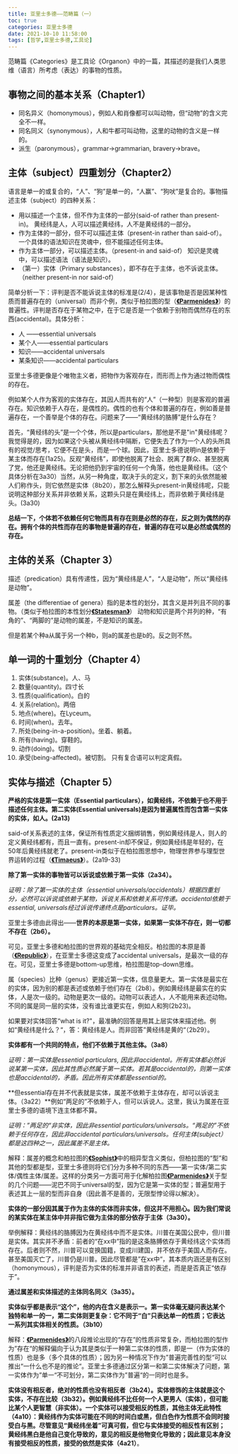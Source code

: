 ```yaml
---
title: 亚里士多德——范畴篇（一）
toc: true
categories: 亚里士多德
date: 2021-10-10 11:58:00
tags: [哲学,亚里士多德,工具论]
---
```


范畴篇《Categories》是工具论《Organon》中的一篇，其描述的是我们人类思维（语言）所考虑（表达）的事物的性质。

## 事物之间的基本关系（Chapter1）

- 同名异义（homonymous），例如人和肖像都可以叫动物，但“动物”的含义完全不一样。
- 同名同义（synonymous），人和牛都可叫动物，这里的动物的含义是一样的。
- 派生（paronymous），grammar->grammarian, bravery->brave。

## 主体（subject）四重划分（Chapter2）

语言是单一的或复合的，“人”、“狗”是单一的，“人赢”、“狗吠”是复合的。事物描述主体（subject）的四种关系：

- 用以描述一个主体，但不作为主体的一部分(said-of rather than present-in)。
黄经纬是人，人可以描述黄经纬，人不是黄经纬的一部分。
- 作为主体的一部分，但不可以描述主体（present-in rather than said-of）。
一个具体的语法知识在灵魂中，但不能描述任何主体。
- 作为主体一部分，可以描述主体。（present-in and said-of）
知识是灵魂中，可以描述语法（语法是知识）。
- （第一）实体（Primary substances），即不存在于主体，也不诉说主体。（neither present-in nor said-of）

简单分析一下：评判是否不能诉说主体的标准是(2/4），是该事物是否是因某种性质而普遍存在的（universal）而非个例，类似于柏拉图的型（[**《Parmenides》**](/2021/08/23/柏拉图/柏拉图对话录——巴门尼德篇/)）的普遍性。评判是否存在于某物之中，在于它是否是一个依赖于别物而偶然存在的东西(accidental)。具体分析：

- 人 ——essential universals
- 某个人——essential particulars
- 知识——accidental universals
- 某条知识——accidental particulars

亚里士多德更像是个唯物主义者，把物作为客观存在，而形而上作为通过物而偶性的存在。

例如某个人作为客观的实体存在，其因人而共有的“人”（一种型）则是客观的普遍存在。知识依赖于人存在，是偶性的。偶性的也有个体和普遍的存在，例如善是普遍存在，一个善举是个体的存在。问题来了——“黄经纬的胳膊”是什么存在？

首先，“黄经纬的头”是一个个体，所以是particulars，那他是不是"in"黄经纬呢？我觉得是的，因为如果这个头被从黄经纬中隔断，它便失去了作为一个人的头所具有的视觉/思考，它便不在是头，而是一个球。因此，亚里士多德说明in是依赖于某主体而存在(1a25)。反观“黄经纬”，即使他脱离了社会、脱离了群众、甚至脱离了党，他还是黄经纬。无论把他扔到宇宙的任何一个角落，他也是黄经纬。（这个具体分析在3a30）当然，从另一种角度，取决于头的定义，割下来的头依然能被人们称作头，则它依然是实体（8b20），那怎么解释头present-in黄经纬呢，只能说明这种部分关系并非依赖关系，这颗头只是在黄经纬上，而非依赖于黄经纬是头。(3a30)

**总结一下，个体若不依赖任何它物而具有存在则是必然的存在，反之则为偶然的存在。拥有个体的共性而存在的事物是普遍的存在，普遍的存在可以是必然或偶然的存在。**

## 主体的关系（Chapter 3）

描述（predication）具有传递性，因为“黄经纬是人”，“人是动物”，所以“黄经纬是动物”。

属差（the differentiae of genera）指的是本性的划分，其含义是并列且不同的事物。（类似于柏拉图的本性划分[**《Statesman》**](/2021/09/06/柏拉图/柏拉图对话录——政治家篇/)）
动物和知识是两个并列的种，“有角的”、“两脚的”是动物的属差，不是知识的属差。

但是若某个种a从属于另一个种b，则a的属差也是b的。反之则不然。

## 单一词的十重划分（Chapter 4）

1. 实体(substance)。人、马
2. 数量(quantity)。四寸长
3. 性质(qualification)。白的
4. 关系(relation)。两倍
5. 地点(where)。在Lyceum。
6. 时间(when)。去年。
7. 所处(being-in-a-position)。坐着、躺着。
8. 所有(having)。穿鞋的。
9. 动作(doing)。切割
10. 承受(being-affected)。被切割。
只有复合语可以判定真假。

## 实体与描述（Chapter 5）

**严格的实体是第一实体（Essential particulars），如黄经纬，不依赖于也不用于描述任何主体。第二实体(Essential universals)是因为普遍属性而包含第一实体的实体，如人。(2a13)**

said-of关系表述的主体，保证所有性质定义捆绑销售，例如黄经纬是人，则人的定义黄经纬都有，而且一直有。present-in却不保证，例如黄经纬是年轻的，在50年后黄经纬就老了。present-in类似于在柏拉图思想中，物理世界参与理型世界运转的过程（[**《Timaeus》**](/2021/09/14/柏拉图/柏拉图对话录——蒂迈欧篇/)）。(2a19-33)

**除了第一实体的事物皆可以诉说或依赖于第一实体（2a34）。**

*证明：除了第一实体的主体（essential universals/accidentals）根据四重划分，必然可以诉说或依赖于某物，诉说关系和依赖关系可传递。accidental依赖于essential, universals经过诉说传递终点是particulars。证毕。*

亚里士多德由此得出——**世界的本原是第一实体，如果第一实体不存在，则一切都不存在（2b6）。**

可见，亚里士多德和柏拉图的世界观的基础完全相反。柏拉图的本原是善（[**《Republic》**](/2021/08/15/柏拉图/柏拉图对话录——理想国摘要/)），在亚里士多德这变成了accidental universals，是最次一级的存在。可见，亚里士多德是bottom-up思维，柏拉图是top-down思维。

属（species）比种（genus）更接近第一实体，信息量更大。第一实体是最实在的实体，因为别的都是表述或依赖于他们存在（2b8）。例如黄经纬是最实在的实体，人是次一级的。动物是更次一级的。动物可以表述人，人不能用来表述动物。不同的属是同一层的实体，没有谁比谁更实在，例如人和狗(2b23)。

如果要对实体回答“what is it?"，最准确的回答是用其上层实体来描述他。例如“黄经纬是什么？“，答：黄经纬是人。而非回答”黄经纬是黄的“（2b29）。

**实体都有一个共同的特点，他们不依赖于其他主体。（3a8）**

*证明：第一实体是essential particulars, 因此非accidental。所有实体都必然诉说某第一实体，因此其性质必然属于第一实体。若其是accidental的，则第一实体也是accidental的，矛盾。因此所有实体都是essential的。*

**但essential存在并不代表就是实体，属差不依赖于主体存在，却可以诉说主体。（3a22）**例如“两足的”不依赖于人，但可以诉说人。这里，我认为属差在亚里士多德的语境下连主体都不算。

*证明：”两足的“非实体，因此非essential particulars/universals。“两足的”不依赖于任何存在，因此非accidental particulars/universals。任何主体(subject）都是这四种之一，因此属差不是主体。*

解释：属差的概念和柏拉图的[**《Sophist》**](/2021/09/04/柏拉图/柏拉图对话录——智者篇/)中的相异型含义类似，但柏拉图的“型”和其他的型都是型，亚里士多德则将它们分为多种不同的东西——第一实体/第二实体/偶性主体/属差。这样的分类另一方面可用于化解柏拉图[**《Parmenides》**](/2021/08/23/柏拉图/柏拉图对话录——巴门尼德篇/)关于型的几个问题——泥巴不同于universal的型，因为它是第一实体的型；普遍型用于表述其上一层的型而非自身（因此善不是善的，无限型悖论得以解决）。

**实体的一部分因其属于作为主体的实体而非实体，但这并不用担心。因为我们常说的某实体在某主体中并非指它做为主体的部分依存于主体（3a30）。**

举例解释：黄经纬的胳膊因为在黄经纬中而不是实体。川普在美国公民中，但川普是实体。其实并不矛盾：前者的“在xx中”指的是这条胳膊依存于黄经纬这个实体而存在。后者则不然，川普可以变换国籍，变成川建国，并不依存于美国人而存在。甚至美国灭亡了，川普仍是川普。因此尽管都是”在xx中“，其本质内涵还是有区别（homonymous），评判是否为实体的标准并非语言的表述，而是是否真正“依存于”。

**通过属差和实体描述的主体同名同义（3a35）。**

**实体似乎都是表示“这个”，他的内在含义是表示一。第一实体毫无疑问表达某个独特和单一的一，第二实体则更复杂：它不同于“白”只表达单一的性质；它表达一系列其实体相关的性质。（3b10）**

解释：[**《Parmenides》**](/2021/08/23/柏拉图/柏拉图对话录——巴门尼德篇/)的八段推论出现的“存在”的性质非常复杂，而柏拉图的型作为”存在“的解释偏向于认为其是类似于一种第二实体的性质，即是一（作为实体的性质）也是多（多个具体的性质）；因为另一种情况下作为”普遍完善性的型“可以推出“一什么也不是的推论“。亚里士多德通过区分第一和第二实体解决了问题，第一实体作为”单一“不可划分，第二实体作为”普遍“的一同时也是多。

**实体没有相反者，绝对的性质也没有相反者（3b24）。实体修饰的主体就是这个实体，不存在比较（3b32）。**例如黄经纬不比任何一个人更男人（实体），但可能比某个人更智慧（非实体）。**一个实体可以接受相反的性质，其他主体无此特性（4a10）**：黄经纬作为实体可能在不同的时间白或黑，但白色作为性质不会同时接受白与黑。尽管意见**“黄经纬坐着”可真可假，但它与实体接受的相反性有区别；黄经纬黑白是他自己变化导致的，意见的相反是他物变化导致的；因此意见本身没有接受相反的性质，接受的依然是实体（4a21）**。